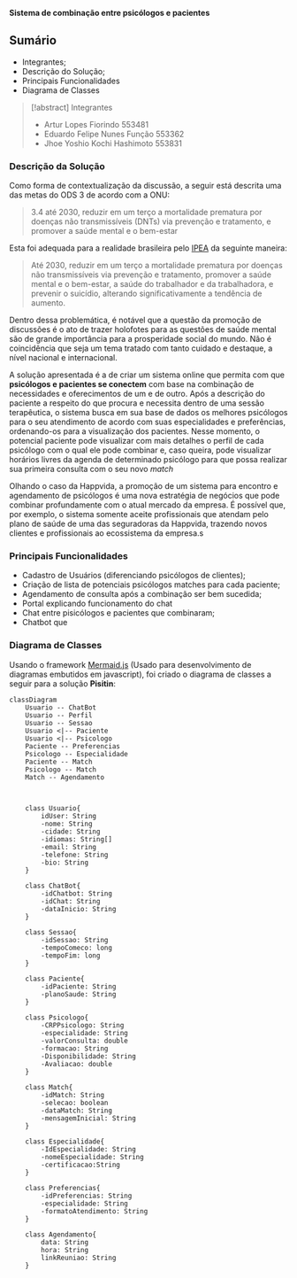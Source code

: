 **Sistema de combinação entre psicólogos e pacientes**

## Sumário
- Integrantes;
- Descrição do Solução;
- Principais Funcionalidades
- Diagrama de Classes

> [!abstract]  Integrantes
> - Artur Lopes Fiorindo 553481 
> - Eduardo Felipe Nunes Função 553362 
> - Jhoe Yoshio Kochi Hashimoto 553831  

### Descrição da Solução

Como forma de contextualização da discussão, a seguir está descrita uma das metas do ODS 3 de acordo com a ONU:
> 3.4 até 2030, reduzir em um terço a mortalidade prematura por doenças não transmissíveis (DNTs) via prevenção e tratamento, e promover a saúde mental e o bem-estar

Esta foi    adequada para a realidade brasileira pelo [IPEA](https://www.ipea.gov.br/ods/ods3.html) da seguinte maneira:
> Até 2030, reduzir em um terço a mortalidade prematura por doenças não transmissíveis via prevenção e tratamento, promover a saúde mental e o bem-estar, a saúde do trabalhador e da trabalhadora, e prevenir o suicídio, alterando significativamente a tendência de aumento.

Dentro dessa problemática, é notável que a questão da promoção de discussões é o ato de trazer holofotes para as questões de saúde mental são de grande importância para a prosperidade social do mundo. Não é coincidência que seja um tema tratado com tanto cuidado e destaque, a nível nacional e internacional.

A solução apresentada é a de criar um sistema online que permita com que **psicólogos e pacientes se conectem** com base na combinação de necessidades e oferecimentos de um e de outro. Após a descrição do paciente a respeito do que procura e necessita dentro de uma sessão terapêutica, o sistema busca em sua base de dados os melhores psicólogos para o seu atendimento de acordo com suas especialidades e preferências, ordenando-os para a visualização dos pacientes. Nesse momento, o potencial paciente pode visualizar com mais detalhes o perfil de cada psicólogo com o qual ele pode combinar e, caso queira, pode visualizar horários livres da agenda de determinado psicólogo para que possa realizar sua primeira consulta com o seu novo *match*

Olhando o caso da Happvida, a promoção de um sistema para encontro e agendamento de psicólogos é uma nova estratégia de negócios que pode combinar profundamente com o atual mercado da empresa. É possível que, por exemplo, o sistema somente aceite profissionais que atendam pelo plano de saúde de uma das seguradoras da Happvida, trazendo novos clientes e profissionais ao ecossistema da empresa.s

### Principais Funcionalidades
- Cadastro de Usuários (diferenciando psicólogos de clientes);
- Criação de lista de potenciais psicólogos matches para cada paciente;
- Agendamento de consulta após a combinação ser bem sucedida;
- Portal explicando funcionamento do chat
- Chat entre pisicólogos e pacientes que combinaram;
- Chatbot que 
### Diagrama de Classes
Usando o framework [Mermaid.js](https://mermaid.live/) (Usado para desenvolvimento de diagramas embutidos em javascript), foi criado o diagrama de classes a seguir para a solução **Pisitin**:

```mermaid
classDiagram
    Usuario -- ChatBot
    Usuario -- Perfil
    Usuario -- Sessao
    Usuario <|-- Paciente
    Usuario <|-- Psicologo
    Paciente -- Preferencias
    Psicologo -- Especialidade
    Paciente -- Match
    Psicologo -- Match
    Match -- Agendamento



    class Usuario{
        idUser: String
        -nome: String
        -cidade: String
        -idiomas: String[]
        -email: String
        -telefone: String
        -bio: String
    }

    class ChatBot{
        -idChatbot: String
        -idChat: String
        -dataInicio: String
    }

    class Sessao{
        -idSessao: String
        -tempoComeco: long
        -tempoFim: long
    }

    class Paciente{
        -idPaciente: String
        -planoSaude: String
    }

    class Psicologo{
        -CRPPsicologo: String
        -especialidade: String
        -valorConsulta: double
        -formacao: String
        -Disponibilidade: String
        -Avaliacao: double
    }

    class Match{
        -idMatch: String
        -selecao: boolean
        -dataMatch: String
        -mensagemInicial: String
    }

    class Especialidade{
        -IdEspecialidade: String
        -nomeEspecialidade: String
        -certificacao:String
    }

    class Preferencias{
        -idPreferencias: String
        -especialidade: String
        -formatoAtendimento: String
    }

    class Agendamento{
        data: String
        hora: String
        linkReuniao: String
    }


```
